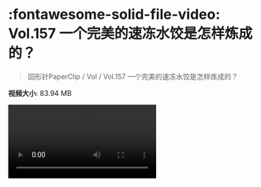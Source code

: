 # :fontawesome-solid-file-video: Vol.157 一个完美的速冻水饺是怎样炼成的？

> 回形针PaperClip / Vol / Vol.157 一个完美的速冻水饺是怎样炼成的？

**视频大小**: 83.94 MB

<div class="video"><video src="https://file.hsyhx.top/archive/回形针PaperClip/Vol/Vol.157 一个完美的速冻水饺是怎样炼成的？.mp4" controls preload>🤔 您的浏览器不支持 video 标签</video></div>